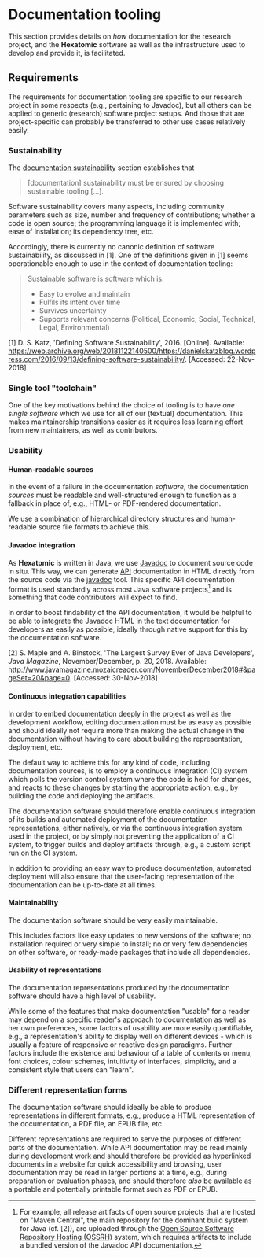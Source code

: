 # Documentation tooling

This section provides details on *how* documentation for the research project,
and the **Hexatomic** software as well as the infrastructure used to develop and
provide it, is facilitated.

## Requirements

The requirements for documentation tooling are specific to our research project
in some respects (e.g., pertaining to Javadoc), but all others can be applied
to generic (research) software project setups. And those that are 
project-specific can probably be transferred to other use cases relatively 
easily.

### Sustainability

The [documentation sustainability](../sustainability/) section establishes that

> [documentation] sustainability must be ensured by choosing sustainable tooling 
[...].

Software sustainability covers many aspects, including community parameters such
as size, number and frequency of contributions; whether a code is open source;
the programming language it is implemented with; ease of installation; its
dependency tree, etc.

Accordingly, there is currently no canonic definition of software 
sustainability, as discussed in [1]. One of the definitions given in [1] seems
operationable enough to use in the context of documentation tooling:

> Sustainable software is software which is:  
> - Easy to evolve and maintain
> - Fulfils its intent over time
> - Survives uncertainty
> - Supports relevant concerns (Political, Economic, Social, Technical,
> Legal, Environmental)

[1] D. S. Katz, 'Defining Software Sustainability', 2016. [Online]. 
Available: <https://web.archive.org/web/20181122140500/https://danielskatzblog.wordpress.com/2016/09/13/defining-software-sustainability/>. 
[Accessed: 22-Nov-2018]

### Single tool "toolchain"

One of the key motivations behind the choice of tooling is to have *one single 
software* which we use for all of our (textual) documentation. This makes
maintainership transitions easier as it requires less learning effort from new
maintainers, as well as contributors.

### Usability

#### Human-readable sources

In the event of a failure in the documentation *software*, the documentation
*sources* must be readable and well-structured enough to function as a fallback
in place of, e.g., HTML- or PDF-rendered documentation.

We use a combination of hierarchical directory structures and human-readable
source file formats to achieve this.

#### Javadoc integration

As **Hexatomic** is written in Java, we use 
[Javadoc](https://en.wikipedia.org/wiki/Javadoc) to document source code 
in situ. This way, we can generate 
[API](https://en.wikipedia.org/wiki/Application_programming_interface) 
documentation in HTML directly from the source code via the 
[javadoc](https://docs.oracle.com/javase/1.5.0/docs/tooldocs/solaris/javadoc.html) 
tool. This specific API documentation format is used standardly across most
Java software projects[^ossrh-requirements] and is something that code contributors will expect to
find.

In order to boost findability of the API documentation, it would be helpful
to be able to integrate the Javadoc HTML in the text documentation for 
developers as easily as possible, ideally through native support for this by the
documentation software.

[^ossrh-requirements]: For example, all release artifacts of open source 
projects that are hosted on "Maven Central", the main repository for the 
dominant build system for Java (cf. [2]), are uploaded through the [Open Source
Software Repository Hosting 
(OSSRH)](https://central.sonatype.org/pages/ossrh-guide.html) system, which 
requires artifacts to include a bundled version of the Javadoc API documentation.

[2] S. Maple and A. Binstock, 'The Largest Survey Ever of Java Developers', 
*Java Magazine*, November/December, p. 20, 2018. Available:
<http://www.javamagazine.mozaicreader.com/NovemberDecember2018#&pageSet=20&page=0>.
[Accessed: 30-Nov-2018]

#### Continuous integration capabilities

In order to embed documentation deeply in the project as well as the development 
workflow, editing documentation must be as easy as possible and should ideally
not require more than making the actual change in the documentation without 
having to care about building the representation, deployment, etc.

The default way to achieve this for any kind of code, including documentation
sources, is to employ a continuous integration (CI) system which polls the 
version control system where the code is held for changes, and reacts to these 
changes by starting the appropriate action, e.g., by building the code and 
deploying the artifacts.

The documentation software should therefore enable continuous integration of its
builds and automated deployment of the documentation representations, either 
natively, or via the continuous integration system used in the project, or by 
simply not preventing the application of a CI system, to trigger builds and
deploy artifacts through, e.g., a custom script run on the CI system.

In addition to providing an easy way to produce documentation, automated 
deployment will also ensure that the user-facing representation of the
documentation can be up-to-date at all times.

#### Maintainability

The documentation software should be very easily maintainable.

This includes factors like easy updates to new versions of the software; 
no installation required or very simple to install; no or very few dependencies
on other software, or ready-made packages that include all dependencies.

#### Usability of representations

The documentation representations produced by the documentation software should
have a high level of usability. 

While some of the features that make 
documentation "usable" for a reader may depend on a specific reader's
approach to documentation as well as her own preferences, some factors of
usability are more easily quantifiable, e.g., a representation's ability to
display well on different devices - which is usually a feature of responsive or 
reactive design paradigms. Further factors include the existence and behaviour
of a table of contents or menu, font choices, colour schemes, intuitivity of
interfaces, simplicity, and a consistent style that users can "learn".


### Different representation forms

The documentation software should ideally be able to produce representations
in different formats, e.g., produce a HTML representation of the documentation,
a PDF file, an EPUB file, etc.

Different representations are required to serve the purposes of different
parts of the documentation. While API documentation may be read mainly
during development work and should therefore be provided as hyperlinked
documents in a website for quick accessibility and browsing, user documentation
may be read in larger portions at a time, e.g., during preparation or evaluation
phases, and should therefore *also* be available as a portable and potentially
printable format such as PDF or EPUB.